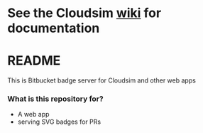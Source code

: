 # See the Cloudsim [wiki](https://bitbucket.org/osrf/cloudsim/wiki) for documentation #

# README #

This is Bitbucket badge server for Cloudsim and other web apps

### What is this repository for? ###

* A web app
* serving SVG badges for PRs

